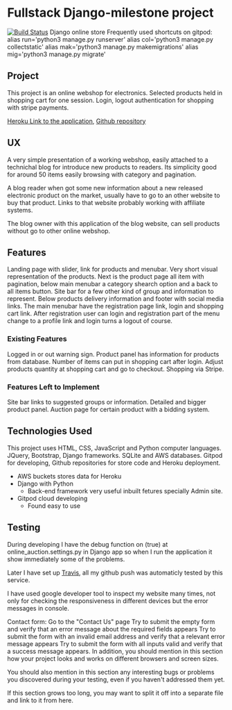 # Fullstack Django-milestone project
[![Build Status](https://travis-ci.org/aticodein/django-milestone.svg?branch=master)](https://travis-ci.org/aticodein/django-milestone)
Django online store
Frequently used shortcuts on gitpod:
alias run='python3 manage.py runserver'
alias col='python3 manage.py collectstatic'
alias mak='python3 manage.py makemigrations'
alias mig='python3 manage.py migrate'


## Project 

This project is an online webshop for electronics. 
Selected products held in shopping cart for one session.
Login, logout authentication for shopping with stripe payments.


 [Heroku Link to the application](https://milestone-4-django-project.herokuapp.com),
 [Github repository](https://github.com/aticodein/django-milestone)

## UX

A very simple presentation of a working webshop, easily attached to a technichal blog for introduce new products to readers.
Its simplicity good for around 50 items easily browsing with category and pagination.

A blog reader when got some new information about a new released electronic product on the market,
usually have to go to an other website to buy that product. Links to that website probably working with affiliate systems.

The blog owner with this application of the blog website, can sell products without go to other online webshop.

## Features

Landing page with slider, link for products and menubar. Very short visual representation of the products.
Next is the product page all item with pagination, below main menubar a category shearch option and a back to all items button.
Site bar for a few other kind of group and information to represent. 
Below products delivery information and footer with social media links.
The main menubar have the registration page link, login and shopping cart link. After registration
user can login and registration part of the menu change to a profile link and login turns a logout of course.

### Existing Features

Logged in or out warning sign.
Product panel has information for products from database.
Number of items can put in shopping cart after login.
Adjust products quantity at shopping cart and go to checkout.
Shopping via Stripe.


### Features Left to Implement

Site bar links to suggested groups or information.
Detailed and bigger product panel.
Auction page for certain product with a bidding system.

## Technologies Used

This project uses HTML, CSS, JavaScript and Python computer languages.
JQuery, Bootstrap, Django frameworks. 
SQLite and AWS databases.
Gitpod for developing, Github repositories for store code and Heroku deployment.

- AWS buckets stores data for Heroku
- Django with Python
  - Back-end framework very useful inbuilt fetures specially Admin site.
- Gitpod cloud developing
  - Found easy to use   

## Testing

During developing I have the debug function on (true) at online_auction.settings.py in Django app
so when I run the application it show immediately some of the problems.

Later I have set up [Travis](https://travis-ci.org/github/aticodein/django-milestone), all my github push was 
automaticly tested by this service.

I have used google developer tool to inspect my website many times, not only for checking the responsiveness 
in different devices but the error messages in console.

Contact form:
Go to the "Contact Us" page
Try to submit the empty form and verify that an error message about the required fields appears
Try to submit the form with an invalid email address and verify that a relevant error message appears
Try to submit the form with all inputs valid and verify that a success message appears.
In addition, you should mention in this section how your project looks and works on different browsers and screen sizes.

You should also mention in this section any interesting bugs or problems you discovered during your testing, even if you haven't addressed them yet.

If this section grows too long, you may want to split it off into a separate file and link to it from here.



